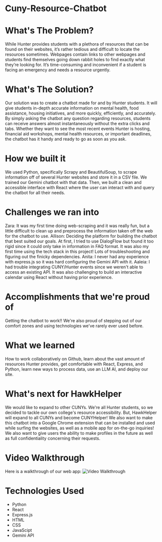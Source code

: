 # Cuny-Resource-Chatbot

# What's The Problem?
While Hunter provides students with a plethora of resources that can be found on their websites, it’s rather tedious and difficult to locate the resources sometimes. Webpages contain links to other webpages and students find themselves going down rabbit holes to find exactly what they’re looking for. It’s time-consuming and inconvenient if a student is facing an emergency and needs a resource urgently.

# What's The Solution?
Our solution was to create a chatbot made for and by Hunter students. It will give students in-depth accurate information on mental health, food assistance, housing initiatives, and more quickly, efficiently, and accurately. By simply asking the chatbot any question regarding resources, students can receive answers almost instantaneously without the extra clicks and tabs. Whether they want to see the most recent events Hunter is hosting, financial aid workshops, mental health resources, or important deadlines, the chatbot has it handy and ready to go as soon as you ask.

# How we built it
We used Python, specifically Scrapy and BeautifulSoup, to scrape information off of several Hunter websites and store it in a CSV file. We trained our Gemini chatbot with that data. Then, we built a clean and accessible interface with React where the user can interact with and query the chatbot for all their needs.

# Challenges we ran into
Zara: It was my first time doing web-scraping and it was really fun, but a little difficult to clean up and preprocess the information taken off the web for the chatbot to use. Allison: Deciding the platform for building the chatbot that best suited our goals. At first, I tried to use DialogFlow but found it too rigid since it could only take in information in FAQ format. It was also my first time using the tech stack in this project! Lots of troubleshooting and figuring out the finicky dependencies. Anita: I never had any experience with express.js so it was hard configuring the Gemini API with it. Aaleia: I had trouble integrating CUNY/Hunter events since we weren't able to access an existing API. It was also challenging to build an interactive calendar using React without having prior experience.

# Accomplishments that we're proud of
Getting the chatbot to work!! We're also proud of stepping out of our comfort zones and using technologies we've rarely ever used before.

# What we learned
How to work collaboratively on Github, learn about the vast amount of resources Hunter provides, get comfortable with React, Express, and Python, learn new ways to process data, use an LLM AI, and deploy our site.

# What's next for HawkHelper
We would like to expand to other CUNYs. We're all Hunter students, so we decided to tackle our own college's resource accessibility. But, HawkHelper will expand to all CUNYs and become CUNYHelper! We also want to make this chatbot into a Google Chrome extension that can be installed and used while surfing the websites, as well as a mobile app for on-the-go inquiries! We also want to give users the ability to make profiles in the future as well as full confidentiality concerning their requests.

# Video Walkthrough
Here is a walkthrough of our web app: 
<img src='https://github.com/zaraamerr/cuny-resource-chatbot/blob/prototype2/myapp/public/CTP%20Hackathon.gif' title='Video Walkthrough' width='' alt='Video Walkthrough' />

# Technologies Used 
- Python
- React
- Express.js
- HTML
- CSS
- JavaScipt 
- Gemini API
